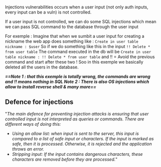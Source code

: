 Injections vulnerabilities occurs when a user input (not only auth inputs, every input can be a vuln) is not controlled.

If a user input is not controlled, we can do some SQL injections which mean we can pass SQL command to the database through the user input

For exemple : Imagine that when we sumbit a user input for creating a nickname
the web app does something like : 
`Create in user table nickname : $user`
So if we do something like this in the input
`!! Delete * from user table`
The command executed in the db will be
`Create in user table nickname : !! Delete * from user table`
and !! = Avoid the previous command and start after these two !
Soo in this exemple we basically deleted all the users in the database.

***==Note 1 : that this exemple is totally wrong, the commands are wrong and !! means nothing in SQL 
Note 2 : There is also OS injections which allow to install reverse shell & many more==***

## Defence for injections
"*The main defence for preventing injection attacks is ensuring that user controlled input is not interpreted as queries or commands. There are different ways of doing this:*
- *Using an allow list: when input is sent to the server, this input is compared to a list of safe input or characters. If the input is marked as safe, then it is processed. Otherwise, it is rejected and the application throws an error.*
- *Stripping input: If the input contains dangerous characters, these characters are removed before they are processed.*"